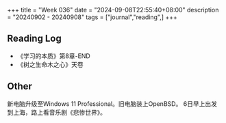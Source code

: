 +++
title = "Week 036"
date = "2024-09-08T22:55:40+08:00"
description = "20240902 - 20240908"
tags = ["journal","reading",]
+++

## Reading Log

* 《学习的本质》第8章-END
* 《树之生命木之心》天卷

## Other

新电脑升级至Windows 11 Professional。旧电脑装上OpenBSD。
6日早上出发到上海，路上看音乐剧《悲惨世界》。
